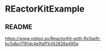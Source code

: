 # REactorKitExample

## README

https://www.notion.so/ReactorKit-with-RxSwift-bc5dbcf781dc4e1faff1cf42826e495e
